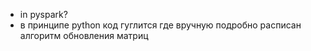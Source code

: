 - in pyspark?
- в принципе python код гуглится где вручную подробно расписан алгоритм обновления матриц
